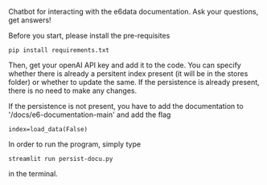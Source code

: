 Chatbot for interacting with the e6data documentation. Ask your questions, get answers!

Before you start, please install the pre-requisites 
```
pip install requirements.txt
```

Then, get your openAI API key and add it to the code.
You can specify whether there is already a persitent index present (it will be in the stores folder) or whether to update the same.
If the persistence is already present, there is no need to make any changes.

If the persistence is not present, you have to add the documentation to '/docs/e6-documentation-main' and add the flag
```
index=load_data(False)
```

In order to run the program, simply type 
```
streamlit run persist-docu.py
```
in the terminal.
